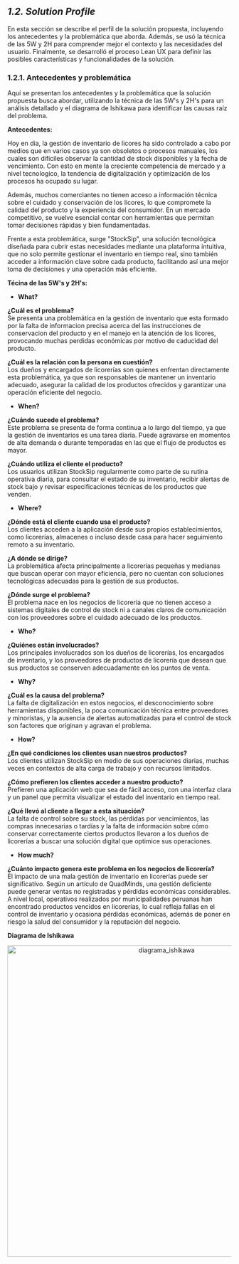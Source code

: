## _1.2. Solution Profile_ ##
En esta sección se describe el perfil de la solución propuesta, incluyendo los antecedentes y la problemática que aborda. Además, se usó la técnica de las 5W y 2H para comprender mejor el contexto y las necesidades del usuario. Finalmente, se desarrolló el proceso Lean UX para definir las posibles características y funcionalidades de la solución.

### 1.2.1. Antecedentes y problemática ###
Aquí se presentan los antecedentes y la problemática que la solución propuesta busca abordar, utilizando la técnica de las 5W's y 2H's para un análisis detallado y el diagrama de Ishikawa para identificar las causas raíz del problema.

**Antecedentes:**

Hoy en dia, la gestión de inventario de licores ha sido controlado a cabo por medios que en varios casos ya son obsoletos o procesos manuales, los cuales son dificiles observar la cantidad de stock disponibles y la fecha de vencimiento.
Con esto en mente la creciente competencia de mercado y a nivel tecnologico, la tendencia de digitalización y optimización de los procesos ha ocupado su lugar.

Además, muchos comerciantes no tienen acceso a información técnica sobre el cuidado y conservación de los licores, lo que compromete la calidad del producto y la experiencia del consumidor. En un mercado competitivo, se vuelve esencial contar con herramientas que permitan tomar decisiones rápidas y bien fundamentadas.

Frente a esta problemática, surge "StockSip", una solución tecnológica diseñada para cubrir estas necesidades mediante una plataforma intuitiva, que no solo permite gestionar el inventario en tiempo real, sino también acceder a información clave sobre cada producto, facilitando así una mejor toma de decisiones y una operación más eficiente.

**Técina de las 5W's y 2H's:**

 - **What?**

**¿Cuál es el problema?**  
Se presenta una problemática en la gestión de inventario que esta formado por la falta de informacion precisa acerca del las instrucciones de conservacion del producto y en el manejo en la atención de los licores, provocando muchas perdidas económicas por motivo de caducidad del producto.

**¿Cuál es la relación con la persona en cuestión?**  
Los dueños y encargados de licorerías son quienes enfrentan directamente esta problemática, ya que son responsables de mantener un inventario adecuado, asegurar la calidad de los productos ofrecidos y garantizar una operación eficiente del negocio.

 - **When?**

**¿Cuándo sucede el problema?**  
Este problema se presenta de forma continua a lo largo del tiempo, ya que la gestión de inventarios es una tarea diaria. Puede agravarse en momentos de alta demanda o durante temporadas en las que el flujo de productos es mayor.

**¿Cuándo utiliza el cliente el producto?**  
Los usuarios utilizan StockSip regularmente como parte de su rutina operativa diaria, para consultar el estado de su inventario, recibir alertas de stock bajo y revisar especificaciones técnicas de los productos que venden.

 - **Where?**

**¿Dónde está el cliente cuando usa el producto?**  
Los clientes acceden a la aplicación desde sus propios establecimientos, como licorerías, almacenes o incluso desde casa para hacer seguimiento remoto a su inventario.

**¿A dónde se dirige?**  
La problemática afecta principalmente a licorerías pequeñas y medianas que buscan operar con mayor eficiencia, pero no cuentan con soluciones tecnológicas adecuadas para la gestión de sus productos.

**¿Dónde surge el problema?**  
El problema nace en los negocios de licorería que no tienen acceso a sistemas digitales de control de stock ni a canales claros de comunicación con los proveedores sobre el cuidado adecuado de los productos.

 - **Who?**

**¿Quiénes están involucrados?**  
Los principales involucrados son los dueños de licorerías, los encargados de inventario, y los proveedores de productos de licorería que desean que sus productos se conserven adecuadamente en los puntos de venta.

 - **Why?**

**¿Cuál es la causa del problema?**  
La falta de digitalización en estos negocios, el desconocimiento sobre herramientas disponibles, la poca comunicación técnica entre proveedores y minoristas, y la ausencia de alertas automatizadas para el control de stock son factores que originan y agravan el problema.

 - **How?**

**¿En qué condiciones los clientes usan nuestros productos?**  
Los clientes utilizan StockSip en medio de sus operaciones diarias, muchas veces en contextos de alta carga de trabajo y con recursos limitados.

**¿Cómo prefieren los clientes acceder a nuestro producto?**  
Prefieren una aplicación web que sea de fácil acceso, con una interfaz clara y un panel que permita visualizar el estado del inventario en tiempo real.

**¿Qué llevó al cliente a llegar a esta situación?**  
La falta de control sobre su stock, las pérdidas por vencimientos, las compras innecesarias o tardías y la falta de información sobre cómo conservar correctamente ciertos productos llevaron a los dueños de licorerías a buscar una solución digital que optimice sus operaciones.

 - **How much?**

**¿Cuánto impacto genera este problema en los negocios de licorería?**  
El impacto de una mala gestión de inventario en licorerías puede ser significativo. Según un artículo de QuadMinds, una gestión deficiente puede generar ventas no registradas y pérdidas económicas considerables.  A nivel local, operativos realizados por municipalidades peruanas han encontrado productos vencidos en licorerías, lo cual refleja fallas en el control de inventario y ocasiona pérdidas económicas, además de poner en riesgo la salud del consumidor y la reputación del negocio.


**Diagrama de Ishikawa**

<p align="center">
  <img src="https://i.imgur.com/LPbKlxE.png" alt="diagrama_ishikawa" style="width: 700px;"/>
</p>
